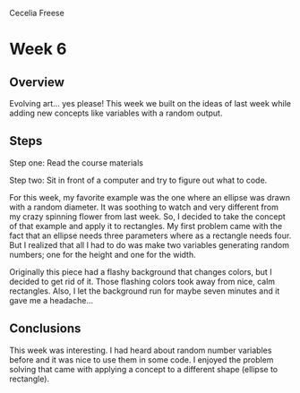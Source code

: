 Cecelia Freese

# Week 6

## Overview

Evolving art... yes please! This week we built on the ideas of last week while adding new concepts like variables with a random output.

## Steps
Step one: Read the course materials

Step two: Sit in front of a computer and try to figure out what to code.

For this week, my favorite example was the one where an ellipse was drawn with a random diameter. It was soothing to watch and very different from my crazy spinning flower from last week. So, I decided to take the concept of that example and apply it to rectangles. My first problem came with the fact that an ellipse needs three parameters where as a rectangle needs four. But I realized that all I had to do was make two variables generating random numbers; one for the height and one for the width.

Originally this piece had a flashy background that changes colors, but I decided to get rid of it. Those flashing colors took away from nice, calm rectangles. Also, I let the background run for maybe seven minutes and it gave me a headache...

## Conclusions

This week was interesting. I had heard about random number variables before and it was nice to use them in some code. I enjoyed the problem solving that came with applying a concept to a different shape (ellipse to rectangle). 
